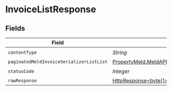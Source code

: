 # InvoiceListResponse


## Fields

| Field                                                                                                                                      | Type                                                                                                                                       | Required                                                                                                                                   | Description                                                                                                                                |
| ------------------------------------------------------------------------------------------------------------------------------------------ | ------------------------------------------------------------------------------------------------------------------------------------------ | ------------------------------------------------------------------------------------------------------------------------------------------ | ------------------------------------------------------------------------------------------------------------------------------------------ |
| `contentType`                                                                                                                              | *String*                                                                                                                                   | :heavy_check_mark:                                                                                                                         | N/A                                                                                                                                        |
| `paginatedMeldInvoiceSerializerListList`                                                                                                   | [PropertyMeld.MeldAPI.models.shared.PaginatedMeldInvoiceSerializerListList](../../models/shared/PaginatedMeldInvoiceSerializerListList.md) | :heavy_minus_sign:                                                                                                                         | N/A                                                                                                                                        |
| `statusCode`                                                                                                                               | *Integer*                                                                                                                                  | :heavy_check_mark:                                                                                                                         | N/A                                                                                                                                        |
| `rawResponse`                                                                                                                              | [HttpResponse<byte[]>](https://docs.oracle.com/en/java/javase/11/docs/api/java.net.http/java/net/http/HttpResponse.html)                   | :heavy_minus_sign:                                                                                                                         | N/A                                                                                                                                        |